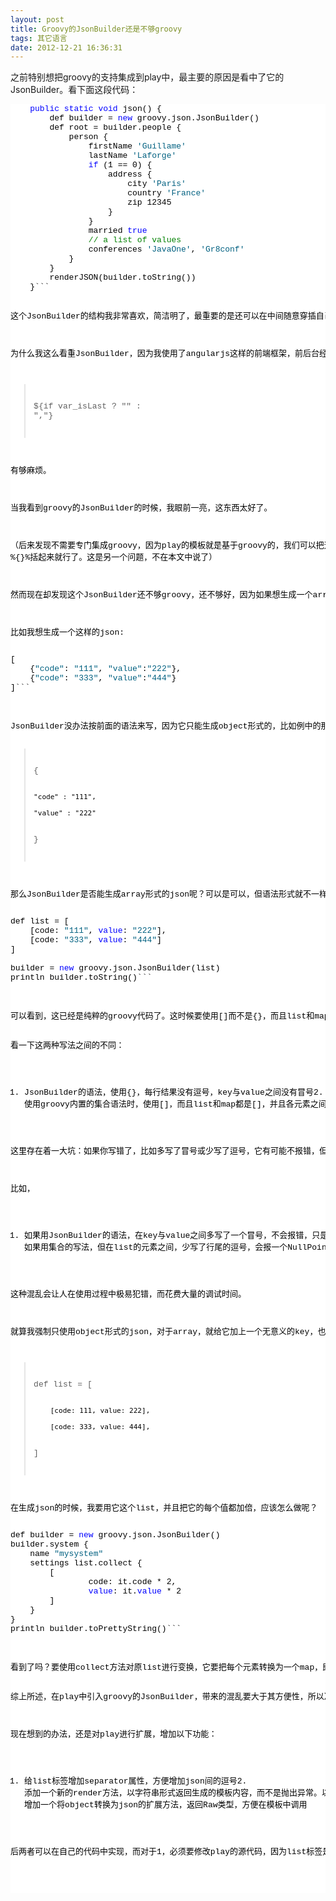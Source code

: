 ```yaml
---
layout: post
title: Groovy的JsonBuilder还是不够groovy
tags: 其它语言
date: 2012-12-21 16:36:31
---
```


之前特别想把groovy的支持集成到play中，最主要的原因是看中了它的JsonBuilder。看下面这段代码：

<pre class="csharpcode">    <span class="kwrd">public</span> <span class="kwrd">static</span> <span class="kwrd">void</span> json() {
        def builder = <span class="kwrd">new</span> groovy.json.JsonBuilder()
        def root = builder.people {
            person {
                firstName <span class="str">'Guillame'</span>
                lastName <span class="str">'Laforge'</span>
                <span class="kwrd">if</span> (1 == 0) {
                    address {
                        city <span class="str">'Paris'</span>
                        country <span class="str">'France'</span>
                        zip 12345
                    }
                }
                married <span class="kwrd">true</span>
                <span class="rem">// a list of values</span>
                conferences <span class="str">'JavaOne'</span>, <span class="str">'Gr8conf'</span>
            }
        }
        renderJSON(builder.toString())
    }<style type="text/css">.csharpcode, .csharpcode pre
{
	font-size: small;
	color: black;
	font-family: consolas, "Courier New", courier, monospace;
	background-color: #ffffff;
	/*white-space: pre;*/
}
.csharpcode pre { margin: 0em; }
.csharpcode .rem { color: #008000; }
.csharpcode .kwrd { color: #0000ff; }
.csharpcode .str { color: #006080; }
.csharpcode .op { color: #0000c0; }
.csharpcode .preproc { color: #cc6633; }
.csharpcode .asp { background-color: #ffff00; }
.csharpcode .html { color: #800000; }
.csharpcode .attr { color: #ff0000; }
.csharpcode .alt 
{
	background-color: #f4f4f4;
	width: 100%;
	margin: 0em;
}
.csharpcode .lnum { color: #606060; }
</style>```

这个JsonBuilder的结构我非常喜欢，简洁明了，最重要的是还可以在中间随意穿插自己的控制逻辑。

为什么我这么看重JsonBuilder，因为我使用了angularjs这样的前端框架，前后台经常需要用json通信。为了得到最好的性能，为每个页面定制json是非常必要的手段。但使用gson/jackson把bean转换为json，控制的粒度不够细；而在java代码中拼json，不用想就知道有多痛苦；而在play模板中拼json，除了要对每个值进行raw()的处理外，还需要处理分隔符，少不了这样的语句：

> <font style="background-color: #ffffff">${if var_isLast ? "" : ","}</font>

有够麻烦。

当我看到groovy的JsonBuilder的时候，我眼前一亮，这东西太好了。

（后来发现不需要专门集成groovy，因为play的模板就是基于groovy的，我们可以把这个builder直接写在模板里，用 %{}%括起来就行了。这是另一个问题，不在本文中说了）

然而现在却发现这个JsonBuilder还不够groovy，还不够好，因为如果想生成一个array形式的json，它的这种语法不支持。

比如我想生成一个这样的json:

<pre class="csharpcode">[
    {<span class="str">"code"</span>: <span class="str">"111"</span>, <span class="str">"value"</span>:<span class="str">"222"</span>},
    {<span class="str">"code"</span>: <span class="str">"333"</span>, <span class="str">"value"</span>:<span class="str">"444"</span>}
]```
<style type="text/css">

.csharpcode, .csharpcode pre
{
	font-size: small;
	color: black;
	font-family: consolas, "Courier New", courier, monospace;
	background-color: #ffffff;
	/*white-space: pre;*/
}
.csharpcode pre { margin: 0em; }
.csharpcode .rem { color: #008000; }
.csharpcode .kwrd { color: #0000ff; }
.csharpcode .str { color: #006080; }
.csharpcode .op { color: #0000c0; }
.csharpcode .preproc { color: #cc6633; }
.csharpcode .asp { background-color: #ffff00; }
.csharpcode .html { color: #800000; }
.csharpcode .attr { color: #ff0000; }
.csharpcode .alt 
{
	background-color: #f4f4f4;
	width: 100%;
	margin: 0em;
}
.csharpcode .lnum { color: #606060; }</style>
<p>JsonBuilder没办法按前面的语法来写，因为它只能生成object形式的，比如例中的那样，或者下面这样的：

> {
> 
>     "code" : "111", 
> 
>     "value" : "222" 
> 
> }
> 
>  

那么JsonBuilder是否能生成array形式的json呢？可以是可以，但语法形式就不一样了。如下例：

<pre class="csharpcode">def list = [
    [code: <span class="str">"111"</span>, <span class="kwrd">value</span>: <span class="str">"222"</span>],
    [code: <span class="str">"333"</span>, <span class="kwrd">value</span>: <span class="str">"444"</span>]
]

builder = <span class="kwrd">new</span> groovy.json.JsonBuilder(list)
println builder.toString()```
<style type="text/css">

.csharpcode, .csharpcode pre
{
	font-size: small;
	color: black;
	font-family: consolas, "Courier New", courier, monospace;
	background-color: #ffffff;
	/*white-space: pre;*/
}
.csharpcode pre { margin: 0em; }
.csharpcode .rem { color: #008000; }
.csharpcode .kwrd { color: #0000ff; }
.csharpcode .str { color: #006080; }
.csharpcode .op { color: #0000c0; }
.csharpcode .preproc { color: #cc6633; }
.csharpcode .asp { background-color: #ffff00; }
.csharpcode .html { color: #800000; }
.csharpcode .attr { color: #ff0000; }
.csharpcode .alt 
{
	background-color: #f4f4f4;
	width: 100%;
	margin: 0em;
}
.csharpcode .lnum { color: #606060; }</style>
<p>可以看到，这已经是纯粹的groovy代码了。这时候要使用[]而不是{}，而且list和map都是用[]。

看一下这两种写法之间的不同：

1.  JsonBuilder的语法，使用{}，每行结果没有逗号，key与value之间没有冒号2.  使用groovy内置的集合语法时，使用[]，而且list和map都是[]，并且各元素之间都要有逗号

这里存在着一大坑：如果你写错了，比如多写了冒号或少写了逗号，它有可能不报错，但结果不同；也有可能报一个完全让人摸不着头脑的错误！

比如，

1.  如果用JsonBuilder的语法，在key与value之间多写了一个冒号，不会报错，只是那一项被忽略了2.  如果用集合的写法，但在list的元素之间，少写了行尾的逗号，会报一个NullPointerException!

这种混乱会让人在使用过程中极易犯错，而花费大量的调试时间。

就算我强制只使用object形式的json，对于array，就给它加上一个无意义的key，也不能完全避免以上混乱。假设我现在有如下的一个list:

> def list = [
> 
>         [code: 111, value: 222], 
> 
>         [code: 333, value: 444], 
> 
> ]
> 
>  

在生成json的时候，我要用它这个list，并且把它的每个值都加倍，应该怎么做呢？

<pre class="csharpcode">def builder = <span class="kwrd">new</span> groovy.json.JsonBuilder()
builder.system {
    name <span class="str">"mysystem"</span>
    settings list.collect {
        [
                code: it.code * 2,
                <span class="kwrd">value</span>: it.<span class="kwrd">value</span> * 2
        ]
    }
}
println builder.toPrettyString()```
<style type="text/css">

.csharpcode, .csharpcode pre
{
	font-size: small;
	color: black;
	font-family: consolas, "Courier New", courier, monospace;
	background-color: #ffffff;
	/*white-space: pre;*/
}
.csharpcode pre { margin: 0em; }
.csharpcode .rem { color: #008000; }
.csharpcode .kwrd { color: #0000ff; }
.csharpcode .str { color: #006080; }
.csharpcode .op { color: #0000c0; }
.csharpcode .preproc { color: #cc6633; }
.csharpcode .asp { background-color: #ffff00; }
.csharpcode .html { color: #800000; }
.csharpcode .attr { color: #ff0000; }
.csharpcode .alt 
{
	background-color: #f4f4f4;
	width: 100%;
	margin: 0em;
}
.csharpcode .lnum { color: #606060; }</style>
<p>看到了吗？要使用collect方法对原list进行变换，它要把每个元素转换为一个map，即[]包裹起来的代码。在复杂的情况下，这实在让人难以接受。

综上所述，在play中引入groovy的JsonBuilder，带来的混乱要大于其方便性，所以决定抛弃它。如果抛弃了JsonBuilder，则集成groovy的意义也不大了，所以我打算不再考虑groovy。

现在想到的办法，还是对play进行扩展，增加以下功能：

1.  给list标签增加separator属性，方便增加json间的逗号2.  添加一个新的render方法，以字符串形式返回生成的模板内容，而不是抛出异常。以方便在模板中调用拿结果。3.  增加一个将object转换为json的扩展方法，返回Raw类型，方便在模板中调用

后两者可以在自己的代码中实现，而对于1，必须要修改play的源代码，因为list标签是写死在代码中(GroovyInlineTag)，没有办法对它进行扩展。
